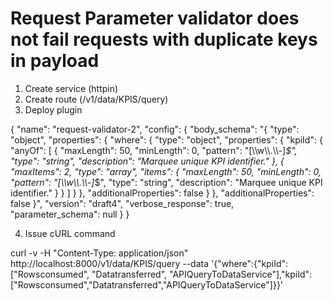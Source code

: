 
# Request Parameter validator does not fail requests with duplicate keys in payload

1. Create service (httpin)
2. Create route (/v1/data/KPIS/query)
3. Deploy plugin

{
"name": "request-validator-2",
"config": {
"body_schema": "{ \"type\": \"object\", \"properties\": { \"where\": { \"type\": \"object\", \"properties\": { \"kpiId\": { \"anyOf\": [ { \"maxLength\": 50, \"minLength\": 0, \"pattern\": \"[\\\\w\\\\.\\\\-]*$\", \"type\": \"string\", \"description\": \"Marquee unique KPI identifier.\" }, { \"maxItems\": 2, \"type\": \"array\", \"items\": { \"maxLength\": 50, \"minLength\": 0, \"pattern\": \"[\\\\w\\\\.\\\\-]*$\", \"type\": \"string\", \"description\": \"Marquee unique KPI identifier.\" } } ] } }, \"additionalProperties\": false } }, \"additionalProperties\": false }",
"version": "draft4",
"verbose_response": true,
"parameter_schema": null
}
}
 

4. Issue cURL command

curl -v -H "Content-Type: application/json" http://localhost:8000/v1/data/KPIS/query --data '{"where":{"kpiId":["Rowsconsumed", "Datatransferred", "APIQueryToDataService"],"kpiId":["Rowsconsumed","Datatransferred","APIQueryToDataService"]}}'
